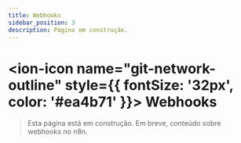 ```yaml
---
title: Webhooks
sidebar_position: 3
description: Página em construção.
---
```


# <ion-icon name="git-network-outline" style={{ fontSize: '32px', color: '#ea4b71' }}></ion-icon> Webhooks

> Esta página está em construção. Em breve, conteúdo sobre webhooks no n8n. 